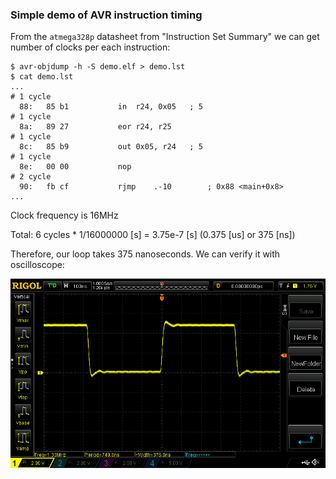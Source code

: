 ### Simple demo of AVR instruction timing

From the `atmega328p` datasheet from "Instruction Set Summary" we can get number
of clocks per each instruction:

```shell
$ avr-objdump -h -S demo.elf > demo.lst
$ cat demo.lst
...
# 1 cycle
  88:	85 b1       	in	r24, 0x05	; 5
# 1 cycle
  8a:	89 27       	eor	r24, r25
# 1 cycle
  8c:	85 b9       	out	0x05, r24	; 5
# 1 cycle
  8e:	00 00       	nop
# 2 cycle
  90:	fb cf       	rjmp	.-10     	; 0x88 <main+0x8>
...
```

Clock frequency is 16MHz

Total: 6 cycles * 1/16000000 [s] = 3.75e-7 [s] (0.375 [us] or 375 [ns])

Therefore, our loop takes 375 nanoseconds. We can verify it with oscilloscope:

![Recording of the PD7](scope.png)
